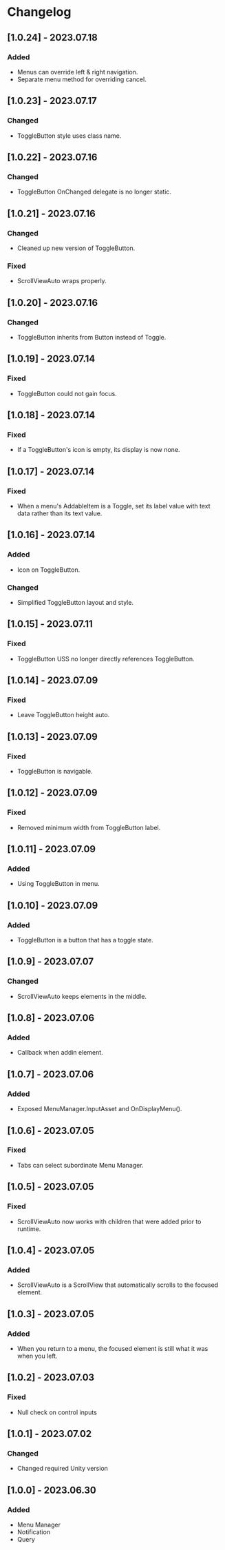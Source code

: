 # Changelog

## [1.0.24] - 2023.07.18

### Added

- Menus can override left & right navigation.
- Separate menu method for overriding cancel.

## [1.0.23] - 2023.07.17

### Changed

- ToggleButton style uses class name.

## [1.0.22] - 2023.07.16

### Changed

- ToggleButton OnChanged delegate is no longer static.

## [1.0.21] - 2023.07.16

### Changed

- Cleaned up new version of ToggleButton.

### Fixed

- ScrollViewAuto wraps properly.

## [1.0.20] - 2023.07.16

### Changed

- ToggleButton inherits from Button instead of Toggle.

## [1.0.19] - 2023.07.14

### Fixed

- ToggleButton could not gain focus.

## [1.0.18] - 2023.07.14

### Fixed

- If a ToggleButton's icon is empty, its display is now none.

## [1.0.17] - 2023.07.14

### Fixed

- When a menu's AddableItem is a Toggle, set its label value with text data rather than its text value.

## [1.0.16] - 2023.07.14

### Added

- Icon on ToggleButton.

### Changed

- Simplified ToggleButton layout and style.

## [1.0.15] - 2023.07.11

### Fixed

- ToggleButton USS no longer directly references ToggleButton.

## [1.0.14] - 2023.07.09

### Fixed

- Leave ToggleButton height auto.

## [1.0.13] - 2023.07.09

### Fixed

- ToggleButton is navigable.

## [1.0.12] - 2023.07.09

### Fixed

- Removed minimum width from ToggleButton label.

## [1.0.11] - 2023.07.09

### Added

- Using ToggleButton in menu.

## [1.0.10] - 2023.07.09

### Added

- ToggleButton is a button that has a toggle state.

## [1.0.9] - 2023.07.07

### Changed

- ScrollViewAuto keeps elements in the middle.

## [1.0.8] - 2023.07.06

### Added

- Callback when addin element.

## [1.0.7] - 2023.07.06

### Added

- Exposed MenuManager.InputAsset and OnDisplayMenu().

## [1.0.6] - 2023.07.05

### Fixed

- Tabs can select subordinate Menu Manager.

## [1.0.5] - 2023.07.05

### Fixed

- ScrollViewAuto now works with children that were added prior to runtime.

## [1.0.4] - 2023.07.05

### Added

- ScrollViewAuto is a ScrollView that automatically scrolls to the focused element.

## [1.0.3] - 2023.07.05

### Added

- When you return to a menu, the focused element is still what it was when you left.

## [1.0.2] - 2023.07.03

### Fixed

- Null check on control inputs

## [1.0.1] - 2023.07.02

### Changed

- Changed required Unity version

## [1.0.0] - 2023.06.30

### Added

- Menu Manager
- Notification
- Query
